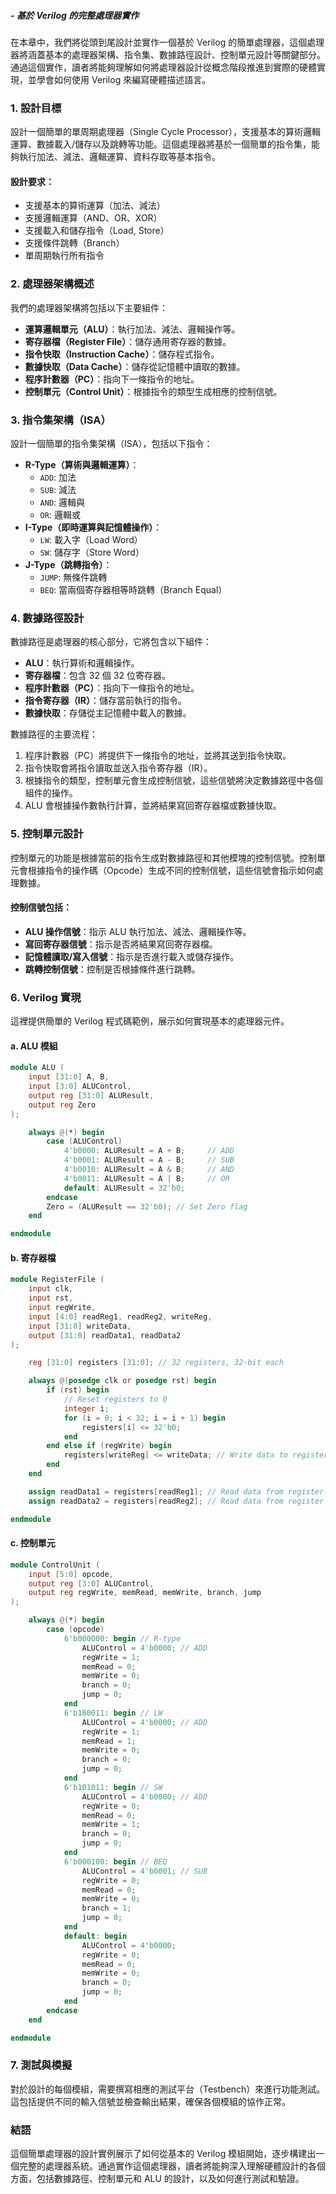 
##### - **基於 Verilog 的完整處理器實作**

在本章中，我們將從頭到尾設計並實作一個基於 Verilog 的簡單處理器，這個處理器將涵蓋基本的處理器架構、指令集、數據路徑設計、控制單元設計等關鍵部分。通過這個實作，讀者將能夠理解如何將處理器設計從概念階段推進到實際的硬體實現，並學會如何使用 Verilog 來編寫硬體描述語言。

### 1. **設計目標**

設計一個簡單的單周期處理器（Single Cycle Processor），支援基本的算術邏輯運算、數據載入/儲存以及跳轉等功能。這個處理器將基於一個簡單的指令集，能夠執行加法、減法、邏輯運算、資料存取等基本指令。

#### 設計要求：
- 支援基本的算術運算（加法、減法）
- 支援邏輯運算（AND、OR、XOR）
- 支援載入和儲存指令（Load, Store）
- 支援條件跳轉（Branch）
- 單周期執行所有指令

### 2. **處理器架構概述**

我們的處理器架構將包括以下主要組件：
- **運算邏輯單元（ALU）**：執行加法、減法、邏輯操作等。
- **寄存器檔（Register File）**：儲存通用寄存器的數據。
- **指令快取（Instruction Cache）**：儲存程式指令。
- **數據快取（Data Cache）**：儲存從記憶體中讀取的數據。
- **程序計數器（PC）**：指向下一條指令的地址。
- **控制單元（Control Unit）**：根據指令的類型生成相應的控制信號。

### 3. **指令集架構（ISA）**

設計一個簡單的指令集架構（ISA），包括以下指令：
- **R-Type（算術與邏輯運算）**：
  - `ADD`: 加法
  - `SUB`: 減法
  - `AND`: 邏輯與
  - `OR`: 邏輯或
- **I-Type（即時運算與記憶體操作）**：
  - `LW`: 載入字（Load Word）
  - `SW`: 儲存字（Store Word）
- **J-Type（跳轉指令）**：
  - `JUMP`: 無條件跳轉
  - `BEQ`: 當兩個寄存器相等時跳轉（Branch Equal）

### 4. **數據路徑設計**

數據路徑是處理器的核心部分，它將包含以下組件：
- **ALU**：執行算術和邏輯操作。
- **寄存器檔**：包含 32 個 32 位寄存器。
- **程序計數器（PC）**：指向下一條指令的地址。
- **指令寄存器（IR）**：儲存當前執行的指令。
- **數據快取**：存儲從主記憶體中載入的數據。

數據路徑的主要流程：
1. 程序計數器（PC）將提供下一條指令的地址，並將其送到指令快取。
2. 指令快取會將指令讀取並送入指令寄存器（IR）。
3. 根據指令的類型，控制單元會生成控制信號，這些信號將決定數據路徑中各個組件的操作。
4. ALU 會根據操作數執行計算，並將結果寫回寄存器檔或數據快取。

### 5. **控制單元設計**

控制單元的功能是根據當前的指令生成對數據路徑和其他模塊的控制信號。控制單元會根據指令的操作碼（Opcode）生成不同的控制信號，這些信號會指示如何處理數據。

#### 控制信號包括：
- **ALU 操作信號**：指示 ALU 執行加法、減法、邏輯操作等。
- **寫回寄存器信號**：指示是否將結果寫回寄存器檔。
- **記憶體讀取/寫入信號**：指示是否進行載入或儲存操作。
- **跳轉控制信號**：控制是否根據條件進行跳轉。

### 6. **Verilog 實現**

這裡提供簡單的 Verilog 程式碼範例，展示如何實現基本的處理器元件。

#### a. **ALU 模組**

```verilog
module ALU (
    input [31:0] A, B,
    input [3:0] ALUControl,
    output reg [31:0] ALUResult,
    output reg Zero
);

    always @(*) begin
        case (ALUControl)
            4'b0000: ALUResult = A + B;     // ADD
            4'b0001: ALUResult = A - B;     // SUB
            4'b0010: ALUResult = A & B;     // AND
            4'b0011: ALUResult = A | B;     // OR
            default: ALUResult = 32'b0;
        endcase
        Zero = (ALUResult == 32'b0); // Set Zero flag
    end

endmodule
```

#### b. **寄存器檔**

```verilog
module RegisterFile (
    input clk,
    input rst,
    input regWrite,
    input [4:0] readReg1, readReg2, writeReg,
    input [31:0] writeData,
    output [31:0] readData1, readData2
);

    reg [31:0] registers [31:0]; // 32 registers, 32-bit each

    always @(posedge clk or posedge rst) begin
        if (rst) begin
            // Reset registers to 0
            integer i;
            for (i = 0; i < 32; i = i + 1) begin
                registers[i] <= 32'b0;
            end
        end else if (regWrite) begin
            registers[writeReg] <= writeData; // Write data to register
        end
    end

    assign readData1 = registers[readReg1]; // Read data from register 1
    assign readData2 = registers[readReg2]; // Read data from register 2

endmodule
```

#### c. **控制單元**

```verilog
module ControlUnit (
    input [5:0] opcode,
    output reg [3:0] ALUControl,
    output reg regWrite, memRead, memWrite, branch, jump
);

    always @(*) begin
        case (opcode)
            6'b000000: begin // R-type
                ALUControl = 4'b0000; // ADD
                regWrite = 1;
                memRead = 0;
                memWrite = 0;
                branch = 0;
                jump = 0;
            end
            6'b100011: begin // LW
                ALUControl = 4'b0000; // ADD
                regWrite = 1;
                memRead = 1;
                memWrite = 0;
                branch = 0;
                jump = 0;
            end
            6'b101011: begin // SW
                ALUControl = 4'b0000; // ADD
                regWrite = 0;
                memRead = 0;
                memWrite = 1;
                branch = 0;
                jump = 0;
            end
            6'b000100: begin // BEQ
                ALUControl = 4'b0001; // SUB
                regWrite = 0;
                memRead = 0;
                memWrite = 0;
                branch = 1;
                jump = 0;
            end
            default: begin
                ALUControl = 4'b0000;
                regWrite = 0;
                memRead = 0;
                memWrite = 0;
                branch = 0;
                jump = 0;
            end
        endcase
    end

endmodule
```

### 7. **測試與模擬**

對於設計的每個模組，需要撰寫相應的測試平台（Testbench）來進行功能測試。這包括提供不同的輸入信號並檢查輸出結果，確保各個模組的協作正常。

### 結語

這個簡單處理器的設計實例展示了如何從基本的 Verilog 模組開始，逐步構建出一個完整的處理器系統。通過實作這個處理器，讀者將能夠深入理解硬體設計的各個方面，包括數據路徑、控制單元和 ALU 的設計，以及如何進行測試和驗證。